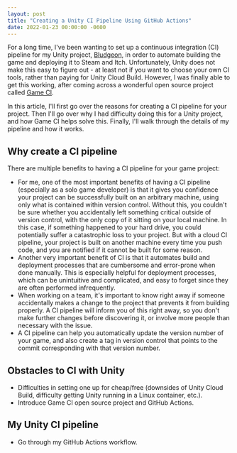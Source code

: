 ```yaml
---
layout: post
title: "Creating a Unity CI Pipeline Using GitHub Actions"
date: 2022-01-23 00:00:00 -0600
---
```


For a long time, I've been wanting to set up a continuous integration (CI) pipeline for my Unity project, [Bludgeon](https://meticulousmonster.com/bludgeon/), in order to automate building the game and deploying it to Steam and Itch. Unfortunately, Unity does not make this easy to figure out - at least not if you want to choose your own CI tools, rather than paying for Unity Cloud Build. However, I was finally able to get this working, after coming across a wonderful open source project called [Game CI](https://game.ci/).

In this article, I'll first go over the reasons for creating a CI pipeline for your project. Then I'll go over why I had difficulty doing this for a Unity project, and how Game CI helps solve this. Finally, I'll walk through the details of my pipeline and how it works.

<!--more-->

## Why create a CI pipeline

There are multiple benefits to having a CI pipeline for your game project:

- For me, one of the most important benefits of having a CI pipeline (especially as a solo game developer) is that it gives you confidence your project can be successfully built on an arbitrary machine, using only what is contained within version control. Without this, you couldn't be sure whether you accidentally left something critical outside of version control, with the only copy of it sitting on your local machine. In this case, if something happened to your hard drive, you could potentially suffer a catastrophic loss to your project. But with a cloud CI pipeline, your project is built on another machine every time you push code, and you are notified if it cannot be built for some reason.
- Another very important benefit of CI is that it automates build and deployment processes that are cumbersome and error-prone when done manually. This is especially helpful for deployment processes, which can be unintuitive and complicated, and easy to forget since they are often performed infrequently.
- When working on a team, it's important to know right away if someone accidentally makes a change to the project that prevents it from building properly. A CI pipeline will inform you of this right away, so you don't make further changes before discovering it, or involve more people than necessary with the issue.
- A CI pipeline can help you automatically update the version number of your game, and also create a tag in version control that points to the commit corresponding with that version number.

## Obstacles to CI with Unity

- Difficulties in setting one up for cheap/free (downsides of Unity Cloud Build, difficulty getting Unity running in a Linux container, etc.).
- Introduce Game CI open source project and GitHub Actions.

## My Unity CI pipeline

- Go through my GitHub Actions workflow.